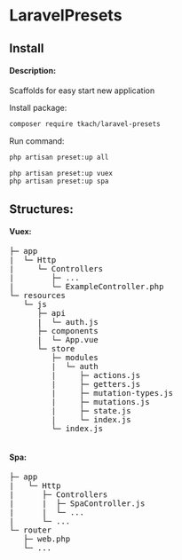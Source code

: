 # LaravelPresets

## Install

#### Description: 
Scaffolds for easy start new application

Install package:

```bash
composer require tkach/laravel-presets
```

Run command:

```bash
php artisan preset:up all

php artisan preset:up vuex
php artisan preset:up spa
```

## Structures:

#### Vuex:
<pre>
├─ app
|  └─ Http
|     └─ Controllers
|        ├─ ...
|        └─ ExampleController.php
└─ resources
   └─ js
      ├─ api
      |  └─ auth.js
      ├─ components
      |  └─ App.vue 
      └─ store
         ├─ modules
         |  └─ auth
         |     ├─ actions.js
         |     ├─ getters.js
         |     ├─ mutation-types.js
         |     ├─ mutations.js
         |     ├─ state.js
         |     └─ index.js
         └─ index.js
 
</pre>


#### Spa:
<pre>
├─ app
|   └─ Http
|      ├─ Controllers
|      |  ├─ SpaController.js
|      |  └─ ...
|      └─ ...
└─ router
   ├─ web.php
   └─ ...
</pre>
